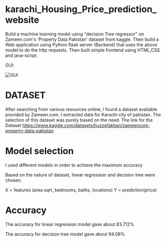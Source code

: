 # karachi_Housing_Price_prediction_website
Build a machine learning model using "decision Tree regressor" on Zameen.com's 'Property Data Pakistan' dataset from kaggle. 
Then build a Web application using Python flask server (Backend) that uses the above model to do the http requests.
Then built simple frontend using HTML,CSS and java-script. 

GUI:


![GUI](https://user-images.githubusercontent.com/85974328/171631676-7a4d4e16-20a8-4a72-bf47-df70ff887fad.png)

# DATASET
After searching from various resources online, I found a dataset available provided by Zameen.com. I extracted data for Karachi city of pakistan. The selection of this dataset was purely based on the need. The link for the Dataset
https://www.kaggle.com/datasets/huzzefakhan/zameencom-property-data-pakistan


# Model selection
I used different models in order to achieve the maximum accuracy 

Based on the nature of dataset, linear regression and decision tree were chosen.

X = features (area sqrt, bedrooms, baths, locations)
Y = prediction(price)


# Accuracy


The accuracy for linear regression model gave about 83.712%

The accuracy for decision tree model gave about 94.08%









